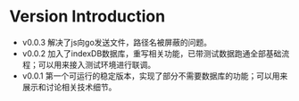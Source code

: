 # Version Introduction
 - v0.0.3 解决了js向go发送文件，路径名被屏蔽的问题。
 - v0.0.2 加入了indexDB数据库，重写相关功能，已带测试数据跑通全部基础流程；可以用来接入测试环境进行联调。
 - v0.0.1 第一个可运行的稳定版本，实现了部分不需要数据库的功能；可以用来展示和讨论相关技术细节。
